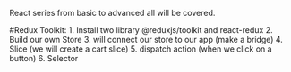 React series from basic to advanced all will be covered.




#Redux Toolkit:
    1. Install two library  @reduxjs/toolkit and react-redux
    2. Build our own Store
    3. will connect our store to our app (make a bridge)
    4. Slice (we will create a cart slice)
    5. dispatch action (when we click on a button)
    6. Selector
